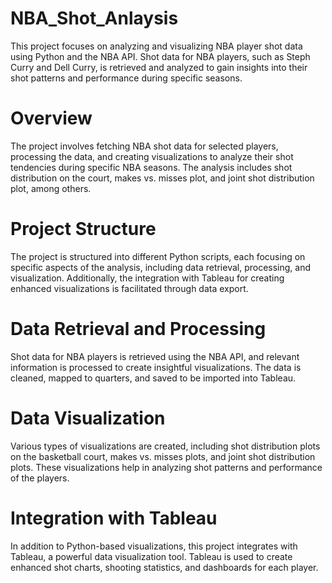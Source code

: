 # NBA_Shot_Anlaysis
This project focuses on analyzing and visualizing NBA player shot data using Python and the NBA API. Shot data for NBA players, such as Steph Curry and Dell Curry, is retrieved and analyzed to gain insights into their shot patterns and performance during specific seasons.

# Overview
The project involves fetching NBA shot data for selected players, processing the data, and creating visualizations to analyze their shot tendencies during specific NBA seasons. The analysis includes shot distribution on the court, makes vs. misses plot, and joint shot distribution plot, among others.

# Project Structure
The project is structured into different Python scripts, each focusing on specific aspects of the analysis, including data retrieval, processing, and visualization. Additionally, the integration with Tableau for creating enhanced visualizations is facilitated through data export.

# Data Retrieval and Processing
Shot data for NBA players is retrieved using the NBA API, and relevant information is processed to create insightful visualizations. The data is cleaned, mapped to quarters, and saved to be imported into Tableau.

# Data Visualization 
Various types of visualizations are created, including shot distribution plots on the basketball court, makes vs. misses plots, and joint shot distribution plots. These visualizations help in analyzing shot patterns and performance of the players.

# Integration with Tableau
In addition to Python-based visualizations, this project integrates with Tableau, a powerful data visualization tool. Tableau is used to create enhanced shot charts, shooting statistics, and dashboards for each player. 
